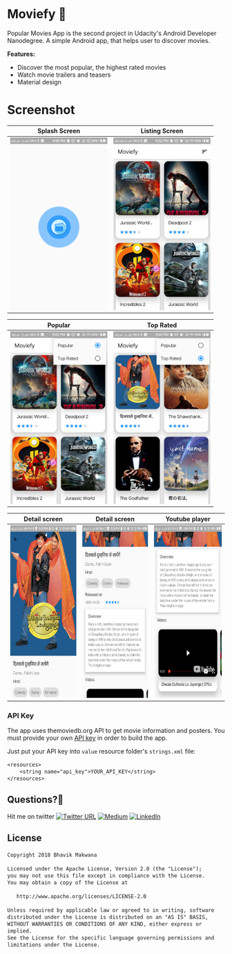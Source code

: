 # Moviefy 🎥 

Popular Movies App is the second project in Udacity's Android Developer Nanodegree.
A simple Android app, that helps user to discover movies.

**Features:**

- Discover the most popular, the highest rated movies
- Watch movie trailers and teasers
- Material design

# Screenshot

| Splash Screen | Listing Screen |
| ------------------ | ------------------ |
| <img src="./screenshots/splash.png" height="400" alt="Screenshot"/>  | <img src="./screenshots/home_one.png" height="400" alt="Screenshot"/>  |

| Popular | Top Rated |
| ------------------ | ------------------ |
| <img src="./screenshots/home_popular.png" height="400" alt="Screenshot"/>  | <img src="./screenshots/home_top_rated.png" height="400" alt="Screenshot"/>  |

| Detail screen | Detail screen | Youtube player |
| ------------------ | ------------------ | ------------------ |
| <img src="./screenshots/detail_one.png" height="400" alt="Screenshot"/>  | <img src="./screenshots/detail_two.png" height="400" alt="Screenshot"/>  | <img src="./screenshots/detail_three.png" height="400" alt="Screenshot"/>  |

### API Key

The app uses themoviedb.org API to get movie information and posters. You must provide your own [API key][1] in order to build the app.

Just put your API key into `value` resource folder's `strings.xml` file:

```<?xml version="1.0" encoding="utf-8"?>
<resources>
    <string name="api_key">YOUR_API_KEY</string>
</resources>
```

## Questions?🤔

Hit me on twitter [![Twitter URL](https://img.shields.io/twitter/url/http/shields.io.svg?style=social)](https://twitter.com/ibhavikmakwana)
[![Medium](https://img.shields.io/badge/Medium-ibhavikmakwana-green.svg)](https://medium.com/@ibhavikmakwana)
[![LinkedIn](https://img.shields.io/badge/LinkedIn-ibhavikmakwana-blue.svg)](https://www.linkedin.com/in/ibhavikmakwana/)

License
-------

    Copyright 2018 Bhavik Makwana

    Licensed under the Apache License, Version 2.0 (the "License");
    you may not use this file except in compliance with the License.
    You may obtain a copy of the License at

       http://www.apache.org/licenses/LICENSE-2.0

    Unless required by applicable law or agreed to in writing, software
    distributed under the License is distributed on an "AS IS" BASIS,
    WITHOUT WARRANTIES OR CONDITIONS OF ANY KIND, either express or implied.
    See the License for the specific language governing permissions and
    limitations under the License.

[1]: https://www.themoviedb.org/documentation/api

